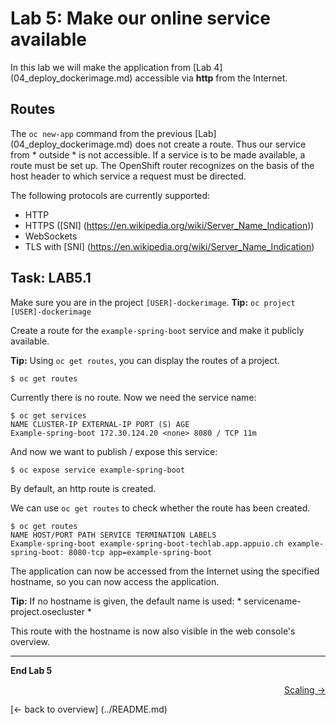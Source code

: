 # Lab 5: Make our online service available

In this lab we will make the application from [Lab 4] (04_deploy_dockerimage.md) accessible via **http** from the Internet.

## Routes

The `oc new-app` command from the previous [Lab] (04_deploy_dockerimage.md) does not create a route. Thus our service from * outside * is not accessible. If a service is to be made available, a route must be set up. The OpenShift router recognizes on the basis of the host header to which service a request must be directed.

The following protocols are currently supported:

- HTTP
- HTTPS ([SNI] (https://en.wikipedia.org/wiki/Server_Name_Indication))
- WebSockets
- TLS with [SNI] (https://en.wikipedia.org/wiki/Server_Name_Indication)

## Task: LAB5.1

Make sure you are in the project `[USER]-dockerimage`. **Tip:** `oc project [USER]-dockerimage`

Create a route for the `example-spring-boot` service and make it publicly available.

**Tip:** Using `oc get routes`, you can display the routes of a project.

```
$ oc get routes
```

Currently there is no route. Now we need the service name:

```
$ oc get services
NAME CLUSTER-IP EXTERNAL-IP PORT (S) AGE
Example-spring-boot 172.30.124.20 <none> 8080 / TCP 11m
```

And now we want to publish / expose this service:

```
$ oc expose service example-spring-boot
```

By default, an http route is created.

We can use `oc get routes` to check whether the route has been created.

```
$ oc get routes
NAME HOST/PORT PATH SERVICE TERMINATION LABELS
Example-spring-boot example-spring-boot-techlab.app.appuio.ch example-spring-boot: 8080-tcp app=example-spring-boot
```

The application can now be accessed from the Internet using the specified hostname, so you can now access the application.

**Tip:** If no hostname is given, the default name is used: * servicename-project.osecluster *

This route with the hostname is now also visible in the web console's overview.


---

**End Lab 5**

<p width = "100px" align = "right"> <a href="06_scale.md"> Scaling → </a> </p>
[← back to overview] (../README.md)
